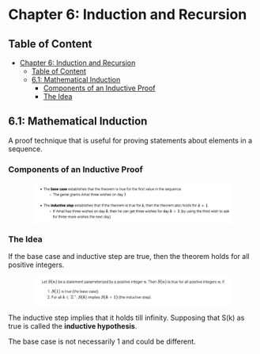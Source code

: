 # Chapter 6: Induction and Recursion

## Table of Content

- [Chapter 6: Induction and Recursion](#chapter-6-induction-and-recursion)
  - [Table of Content](#table-of-content)
  - [6.1: Mathematical Induction](#61-mathematical-induction)
    - [Components of an Inductive Proof](#components-of-an-inductive-proof)
    - [The Idea](#the-idea)

## 6.1: Mathematical Induction

A proof technique that is useful for proving statements about elements in a sequence.

### Components of an Inductive Proof

<img src="images/ch6-img01.png" alt="Two Compoents of Inductive Proof" style="display: block; margin: 0 auto; width: 400px;"/>

### The Idea

If the base case and inductive step are true, then the theorem holds for all positive integers.

<img src="images/ch6-img02.png" alt="Principle of Mathematic Induction" style="display: block; margin: 0 auto; width: 400px;"/>

The inductive step implies that it holds till infinity. Supposing that S(k) as true is called the **inductive hypothesis**.

The base case is not necessarily 1 and could be different.


